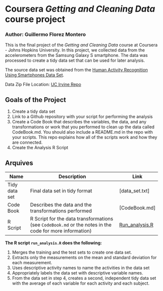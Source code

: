 # Coursera *Getting and Cleaning Data* course project
### Author: Guillermo Florez Montero <br />

This is the final project of the *Getting and Cleaning Data* course at Coursera - Johns Hopkins University. In this project, we collected data from the accelerometers from the Samsung Galaxy S smartphone. The data was processed to create a tidy data set that can be used for later analysis.

The source data set was obtained from the [Human Activity Recognition Using Smartphones Data Set](http://archive.ics.uci.edu/ml/datasets/Human+Activity+Recognition+Using+Smartphones).

Data Zip File Location: [UC Irvine Repo](https://d396qusza40orc.cloudfront.net/getdata%2Fprojectfiles%2FUCI%20HAR%20Dataset.zip "Clicking will download the data")


## Goals of the Project
1. Create a tidy data set 
2. Link to a Github repository with your script for performing the analysis 
3. Create a Code Book that describes the variables, the data, and any transformations or work that you performed to clean up the data called CodeBook.md. You should also include a README.md in the repo with your scripts. This repo explains how all of the scripts work and how they are connected.
4. Create the Analysis R Script <br />

## Arquives

Name | Description | Link
--- | --- | --- 
Tidy data set | Final data set in tidy format | [data_set.txt]
Code Book | Describes the data and the transformations performed | [CodeBook.md]
R Script | R Script for the data transformations (see `CodeBook.md` or the notes in the code for more information) | [Run_analysis.R](https://github.com/gflorezm/GCD-Coursera/blob/master/Run_analysis.R)


**The R script `run_analysis.R` does the following:**

1. Merges the training and the test sets to create one data set.
2. Extracts only the measurements on the mean and standard deviation for each measurement.
3. Uses descriptive activity names to name the activities in the data set
4. Appropriately labels the data set with descriptive variable names.
5. From the data set in step 4, creates a second, independent tidy data set with the average of each variable for each activity and each subject.